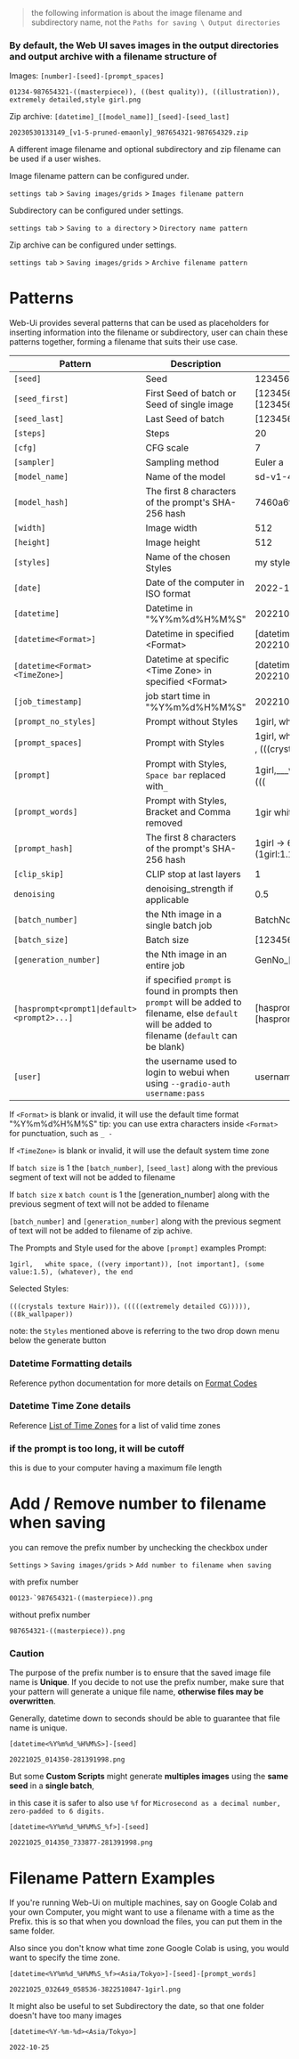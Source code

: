 > the following information is about the image filename and subdirectory name, not the `Paths for saving \ Output directories`
### By default, the Web UI saves images in the output directories and output archive with a filename structure of

Images: `[number]-[seed]-[prompt_spaces]`
```
01234-987654321-((masterpiece)), ((best quality)), ((illustration)), extremely detailed,style girl.png
```

Zip archive: `[datetime]_[[model_name]]_[seed]-[seed_last]`
```
20230530133149_[v1-5-pruned-emaonly]_987654321-987654329.zip
```

A different image filename and optional subdirectory and zip filename can be used if a user wishes.

Image filename pattern can be configured under.

`settings tab` > `Saving images/grids` > `Images filename pattern`

Subdirectory can be configured under settings.

`settings tab` > `Saving to a directory` > `Directory name pattern`

Zip archive can be configured under settings.

`settings tab` > `Saving images/grids` > `Archive filename pattern`

# Patterns
Web-Ui provides several patterns that can be used as placeholders for inserting information into the filename or subdirectory,
user can chain these patterns together, forming a filename that suits their use case.

| Pattern                        | Description                                          | Example                                                                                                                               |
|--------------------------------|------------------------------------------------------|---------------------------------------------------------------------------------------------------------------------------------------|
| `[seed]`                       | Seed                                                 | 1234567890                                                                                                                            |
| `[seed_first]`                 | First Seed of batch or Seed of single image          | [1234567890,1234567891,1234567892,1234567893] -> 1234567890<br>[1234567891] -> 1234567891
| `[seed_last]`                  | Last Seed of batch                                   | [1234567890,1234567891,1234567892,1234567893] -> 1234567893
| `[steps]`                      | Steps                                                | 20                                                                                                                                    |
| `[cfg]`                        | CFG scale                                            | 7                                                                                                                                     |
| `[sampler]`                    | Sampling method                                      | Euler a                                                                                                                               |
| `[model_name]`                 | Name of the model                                    | sd-v1-4
| `[model_hash]`                 | The first 8 characters of the prompt's SHA-256 hash  | 7460a6fa                                                                                                                              |
| `[width]`                      | Image width                                          | 512                                                                                                                                   |
| `[height]`                     | Image height                                          | 512                                                                                                                                   |
| `[styles]`                     | Name of the chosen Styles                            | my style name                                                                                                                         |
| `[date]`                       | Date of the computer in ISO format                   | 2022-10-24                                                                                                                            |
| `[datetime]`                   | Datetime in "%Y%m%d%H%M%S"                           | 20221025013106                                                                                                                        |
| `[datetime<Format>]`           | Datetime in specified \<Format\>                       | \[datetime<%Y%m%d_%H%M%S_%f>]<br>20221025_014350_733877                                                                                   |
| `[datetime<Format><TimeZone>]` | Datetime at specific \<Time Zone\> in specified \<Format\> | \[datetime<%Y%m%d_%H%M%S_%f><Asia/Tokyo>]`<br>20221025_014350_733877                                                                                       |
| `[job_timestamp]`  | job start time in "%Y%m%d%H%M%S" | 20221025013106 |
| `[prompt_no_styles]`           | Prompt without Styles                                | 1girl,   white space, ((very important)), [not important], (some value_1.5), (whatever), the end<br>                                     |
| `[prompt_spaces]`              | Prompt with Styles                                   | 1girl,   white space, ((very important)), [not important], (some value_1.5), (whatever), the end<br>,   (((crystals texture Hair)))，((( |
| `[prompt]`                     | Prompt with Styles, `Space bar` replaced with`_`       | 1girl,\_\_\_white_space,\_((very\_important)),\_[not\_important],\_(some\_value\_1.5),\_(whatever),\_the\_end,\_(((crystals_texture_Hair)))，(((     |
| `[prompt_words]`               | Prompt   with Styles, Bracket and Comma removed      | 1gir white space very important not important some value 1 5 whatever the   end crystals texture Hair ， extremely detailed           |
| `[prompt_hash]` | The first 8 characters of the prompt's SHA-256 hash | 1girl -> 6362d0d2<br>(1girl:1.1) -> 0102e068 |
| `[clip_skip]` | CLIP stop at last layers | 1 |
| `denoising` | denoising_strength if applicable | 0.5 |
| `[batch_number]` | the Nth image in a single batch job | BatchNo_[batch_number] -> BatchNo_3
| `[batch_size]`   | Batch size | [1234567890,1234567891,1234567892,1234567893] -> 4
| `[generation_number]` | the Nth image in an entire job | GenNo_[generation_number] -> GenNo_9
| `[hasprompt<prompt1\|default><prompt2>...]` | if specified `prompt` is found in prompts then `prompt` will be added to filename, else `default` will be added to filename (`default` can be blank) | [hasprompt<girl><boy>] -> girl<br>[hasprompt<girl\|no girl><boy\|no boy>] -> girlno boy
| `[user]` | the username used to login to webui when using `--gradio-auth username:pass` | username |

If `<Format>` is blank or invalid, it will use the default time format "%Y%m%d%H%M%S"
tip: you can use extra characters inside `<Format>` for punctuation, such as `_ -`

If `<TimeZone>` is blank or invalid, it will use the default system time zone

If `batch size` is 1 the `[batch_number]`, `[seed_last]` along with the previous segment of text will not be added to filename

If `batch size` x `batch count` is 1 the [generation_number] along with the previous segment of text will not be added to filename

`[batch_number]` and `[generation_number]` along with the previous segment of text will not be added to filename of zip achive.

The Prompts and Style used for the above `[prompt]` examples
Prompt:
```
1girl,   white space, ((very important)), [not important], (some value:1.5), (whatever), the end
```
Selected Styles:
```
(((crystals texture Hair)))，(((((extremely detailed CG))))),((8k_wallpaper))
```

note: the `Styles` mentioned above is referring to the two drop down menu below the generate button
### Datetime Formatting details
Reference python documentation for more details on [Format Codes](https://docs.python.org/3.10/library/datetime.html#strftime-and-strptime-format-codes)

### Datetime Time Zone details
Reference [List of Time Zones](https://github.com/AUTOMATIC1111/stable-diffusion-webui/wiki/List-of-Time-Zones) for a list of valid time zones

### if the prompt is too long, it will be cutoff
this is due to your computer having a maximum file length

# Add / Remove number to filename when saving
you can remove the prefix number 
by unchecking the checkbox under

`Settings` > `Saving images/grids` > `Add number to filename when saving`

with prefix number
```
00123-`987654321-((masterpiece)).png
```

without prefix number
```
987654321-((masterpiece)).png
```

### Caution
The purpose of the prefix number is to ensure that the saved image file name is **Unique**.
If you decide to not use the prefix number, make sure that your pattern will generate a unique file name, **otherwise files may be overwritten**.

Generally, datetime down to seconds should be able to guarantee that file name is unique.

```
[datetime<%Y%m%d_%H%M%S>]-[seed]
``` 
```
20221025_014350-281391998.png
```

But some **Custom Scripts** might generate **multiples images** using the **same seed** in a **single batch**,

in this case it is safer to also use `%f` for `Microsecond as a decimal number, zero-padded to 6 digits.`

```
[datetime<%Y%m%d_%H%M%S_%f>]-[seed]
```
```
20221025_014350_733877-281391998.png
```

# Filename Pattern Examples

If you're running Web-Ui on multiple machines, say on Google Colab and your own Computer, you might want to use a filename with a time as the Prefix.
this is so that when you download the files, you can put them in the same folder.

Also since you don't know what time zone Google Colab is using, you would want to specify the time zone.
```
[datetime<%Y%m%d_%H%M%S_%f><Asia/Tokyo>]-[seed]-[prompt_words]
```
```
20221025_032649_058536-3822510847-1girl.png
```

It might also be useful to set Subdirectory the date, so that one folder doesn't have too many images
```
[datetime<%Y-%m-%d><Asia/Tokyo>]
```
```
2022-10-25
```
